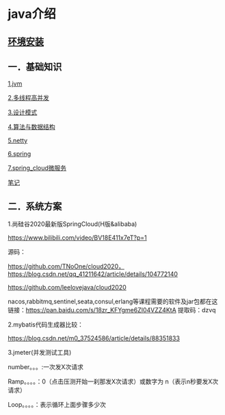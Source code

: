 # java介绍

## [环境安装](env/index.md)

## 一．基础知识

[1.jvm](jvm/index.md)

[2.多线程高并发](juc/index.md)

[3.设计模式](design23/index.md)

[4.算法与数据结构](dsa/index.md)

[5.netty](netty/index.md)

[6.spring](spring/index.md)

[7.spring_cloud微服务](spring/spring_cloud.md)

[笔记](java_mark.md)

## 二．系统方案

1.尚硅谷2020最新版SpringCloud(H版&alibaba)

https://www.bilibili.com/video/BV18E411x7eT?p=1

源码：

https://github.com/TNoOne/cloud2020，https://blog.csdn.net/qq_41211642/article/details/104772140

https://github.com/leelovejava/cloud2020

nacos,rabbitmq,sentinel,seata,consul,erlang等课程需要的软件及jar包都在这
链接：https://pan.baidu.com/s/18zr_KFYgme6ZI04VZZ4KtA 
提取码：dzvq

2.mybatis代码生成器比较：

https://blog.csdn.net/m0_37524586/article/details/88351833

3.jmeter(并发测试工具)

number。。。:一次发X次请求

Ramp。。。。：0（点击压测开始一刹那发X次请求）或数字为 n（表示n秒要发X次请求）

Loop。。。。：表示循环上面步骤多少次

